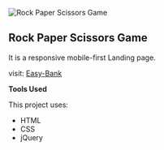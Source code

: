 ![Rock Paper Scissors Game](https://github.com/valencydickson/R/blob/main/images/logo.svg)

## Rock Paper Scissors Game

It is a responsive mobile-first Landing page.

visit: [Easy-Bank](https://easy-bank-plum.vercel.app/)

**Tools Used**

This project uses:
- HTML
- CSS
- jQuery
